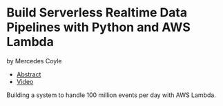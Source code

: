 # Build Serverless Realtime Data Pipelines with Python and AWS Lambda

by Mercedes Coyle

- [Abstract](https://us.pycon.org/2016/schedule/presentation/2237/)
- [Video](https://www.youtube.com/watch?v=EpCHD9AIHAM)

Building a system to handle 100 million events per day with AWS Lambda.
